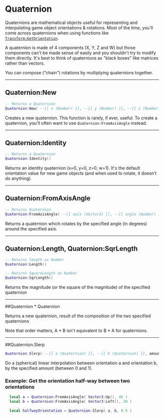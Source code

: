# Quaternion

Quaternions are mathematical objects useful for representing and interpolating game object orientations & rotations. Most of the time, you'll come across quaternions when using functions like [```Transform:GetOrientation```](../Transform).

A quaternion is made of 4 components (X, Y, Z and W) but those components can't be made sense of easily and you shouldn't try to modify them directly. It's best to think of quaternions as "black boxes" like matrices rather than vectors.

You can compose ("chain") rotations by multiplying quaternions together.

----
## Quaternion:New

```lua
-- Returns a Quaternion
Quaternion:New( --[[ x (Number) ]], --[[ y (Number) ]], --[[ z (Number) ]], --[[ w (Number) ]] )
```
Creates a new quaternion. This function is rarely, if ever, useful. To create a quaternion, you'll often want to use ```Quaternion:FromAxisAngle``` instead.

----
## Quaternion:Identity
```lua
-- Returns a Quaternion
Quaternion:Identity()
```

Returns an identity quaternion (x=0, y=0, z=0, w=1). It's the default orientation value for new game objects (and when used to rotate, it doesn't do anything).

----
## Quaternion:FromAxisAngle

```lua
-- Returns Quaternion
Quaternion:FromAxisAngle( --[[ axis (Vector3) ]], --[[ angle (Number) ]] )
```

Returns a quaternion which rotates by the specified angle (in degrees) around the specified axis.

----
## Quaternion:Length, Quaternion:SqrLength

```lua
-- Returns length as Number
Quaternion:Length()

-- Returns SquareLength as Number
Quaternion:SqrLength()
```

Returns the magnitude (or the square of the magnitude) of the specified quaternion

----
##Quaternion * Quaternion

Returns a new quaternion, result of the composition of the two specified quaternions

Note that order matters, A * B isn't equivalent to B * A for quaternions.

----
##Quaternion.Slerp

```lua
​Quaternion.Slerp( --[[ a (Quaternion) ]], --[[ b (Quaternion) ]], amount (Number) )
```

Do a (spherical) linear interpolation between orientation a and orientation b, by the specified amount (between 0 and 1).

### Example: **Get the orientation half-way between two orientations**

```lua
  local a = Quaternion:FromAxisAngle( Vector3:Up(), 45 )
  local b = Quaternion:FromAxisAngle( Vector3:Left(), 20 )
  
  local halfwayOrientation = Quaternion.Slerp( a, b, 0.5 )
```